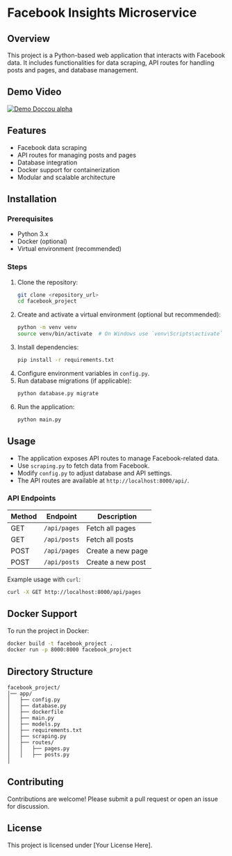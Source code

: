 # Facebook Insights Microservice

## Overview
This project is a Python-based web application that interacts with Facebook data. It includes functionalities for data scraping, API routes for handling posts and pages, and database management.

## Demo Video
[![Demo Doccou alpha](https://raw.githubusercontent.com/jadonanshikaaa/Facebook-Insights-Microservice/refs/heads/main/demoVideo.gif)](https://youtu.be/c4r4fESHprs)

## Features
- Facebook data scraping
- API routes for managing posts and pages
- Database integration
- Docker support for containerization
- Modular and scalable architecture

## Installation

### Prerequisites
- Python 3.x
- Docker (optional)
- Virtual environment (recommended)

### Steps
1. Clone the repository:
   ```sh
   git clone <repository_url>
   cd facebook_project
   ```
2. Create and activate a virtual environment (optional but recommended):
   ```sh
   python -m venv venv
   source venv/bin/activate  # On Windows use `venv\Scripts\activate`
   ```
3. Install dependencies:
   ```sh
   pip install -r requirements.txt
   ```
4. Configure environment variables in `config.py`.
5. Run database migrations (if applicable):
   ```sh
   python database.py migrate
   ```
6. Run the application:
   ```sh
   python main.py
   ```

## Usage
- The application exposes API routes to manage Facebook-related data.
- Use `scraping.py` to fetch data from Facebook.
- Modify `config.py` to adjust database and API settings.
- The API routes are available at `http://localhost:8000/api/`.

### API Endpoints
| Method | Endpoint          | Description          |
|--------|------------------|----------------------|
| GET    | `/api/pages`     | Fetch all pages     |
| GET    | `/api/posts`     | Fetch all posts     |
| POST   | `/api/pages`     | Create a new page   |
| POST   | `/api/posts`     | Create a new post   |

Example usage with `curl`:
```sh
curl -X GET http://localhost:8000/api/pages
```

## Docker Support
To run the project in Docker:
```sh
docker build -t facebook_project .
docker run -p 8000:8000 facebook_project
```

## Directory Structure
```
facebook_project/
│── app/
│   ├── config.py
│   ├── database.py
│   ├── dockerfile
│   ├── main.py
│   ├── models.py
│   ├── requirements.txt
│   ├── scraping.py
│   ├── routes/
│   │   ├── pages.py
│   │   ├── posts.py
│
```

## Contributing
Contributions are welcome! Please submit a pull request or open an issue for discussion.

## License
This project is licensed under [Your License Here].

